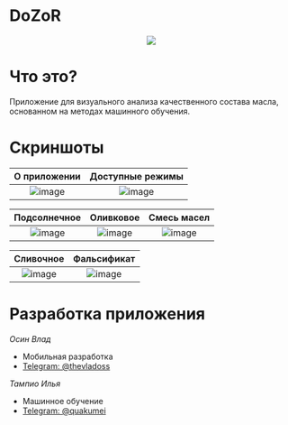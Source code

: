 # DoZoR

<p align="center">
  <img  src="https://user-images.githubusercontent.com/53406289/208452476-d45a5159-c363-463a-ac25-05b5e0803731.png" />
</p>


# Что это?

Приложение для визуального анализа качественного состава масла, основанном на методах машинного обучения.

# Скриншоты



О приложении                    | Доступные режимы          
:-------------------------:|:-------------------------:|
![image](https://user-images.githubusercontent.com/53406289/208456460-6fc33fb2-6631-4884-8629-8ad1a1cea674.png)  |  ![image](https://user-images.githubusercontent.com/53406289/208456822-b51f5e06-8ae9-4e83-bd4b-f2f793ae0b56.png)

Подсолнечное            | Оливковое           | Смесь масел                   
:-------------------------:|:-------------------------:|:-------------------------:
![image](https://user-images.githubusercontent.com/53406289/208453668-218402d9-f01d-43b5-856e-2f2e50aeb003.png) | ![image](https://user-images.githubusercontent.com/53406289/208453718-af9f486f-e52f-44cb-8f5d-f37e8df9bcb5.png) | ![image](https://user-images.githubusercontent.com/53406289/208454934-5bea9908-d031-4f71-81c4-34e22316cc1b.png)


Сливочное                  | Фальсификат         
:-------------------------:|:-------------------------:|
![image](https://user-images.githubusercontent.com/53406289/208455358-d7ad89a3-af67-470f-aec8-890413ccbb43.png) | ![image](https://user-images.githubusercontent.com/53406289/208455331-66626e49-70b0-465e-a3ce-68c77dca6e40.png)  

# Разработка приложения

*Осин Влад*
- Мобильная разработка
- [Telegram: @thevladoss](https://t.me/thevladoss) 

*Тампио Илья*
- Машинное обучение
- [Telegram: @quakumei](https://t.me/Quakumei)
